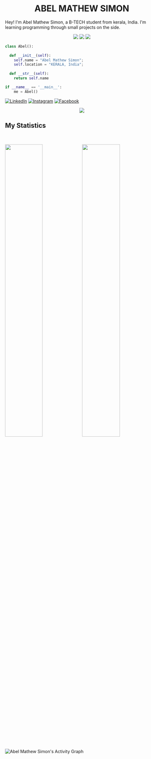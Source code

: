 
<h1 align="center">
    <b>ABEL MATHEW SIMON</b>
  </h1>
  
  Hey! I'm Abel Mathew Simon, a B-TECH student from kerala, India. I'm learning programming through small projects  on the side.
  <br>
  
  <p>
  <div align="center">
    <img src="https://img.shields.io/badge/-HTML-c58545?style=for-the-badge&logo=html5&logoColor=c58545&labelColor=282828">
    <img src="https://img.shields.io/badge/-CSS-d1a01f?style=for-the-badge&logo=css3&logoColor=d1a01f&labelColor=282828">
    <img src="https://img.shields.io/badge/-Python-98b982?style=for-the-badge&logo=python&logoColor=98b982&labelColor=282828">
  </div>
  </p>
  
  ```python
  class Abel():
      
    def __init__(self):
      self.name = "Abel Mathew Simon";
      self.location = "KERALA, India";
    
    def __str__(self):
      return self.name
  
  if __name__ == '__main__':
      me = Abel()
  ```

<a href="https://www.linkedin.com/in/abel-mathew-simon-b64a1a205/?lipi=urn%3Ali%3Apage%3Ad_flagship3_feed%3BySTb6DYYTDO7Z2IRUPgSgA%3D%3D" target="_blank"><img src="https://img.shields.io/badge/LinkedIn-%230077B5.svg?&style=flat-square&logo=linkedin&logoColor=white" alt="LinkedIn"></a>
<a href="https://www.instagram.com/mistake_manager_07_/" target="_blank"><img src="https://img.shields.io/badge/Instagram-%23E4405F.svg?&style=flat-square&logo=instagram&logoColor=white" alt="Instagram"></a>
<a href="https://m.facebook.com/abel.mathewsimon" target="_blank"><img src="https://img.shields.io/badge/Facebook-%231877F2.svg?&style=flat-square&logo=facebook&logoColor=white" alt="Facebook"></a>
</a>
  
  <div align="center">
    <a href="https://open.spotify.com/user/313flkha3h3oapsp6xannt5keyc4?si=754d6d77306a43d9">
      <img src="https://readme-spotify-tingz.vercel.app/api/now-playing">
    </a>
  </div>
  
  <!--
  <div align="center">
    <a href="https://open.spotify.com/user/313flkha3h3oapsp6xannt5keyc4?si=754d6d77306a43d9">
      <img src="https://spotify-readme-theta-virid.vercel.app/api?scan=true&theme=dark" width="240px">
    </a>
  </div>
  -->
  
  ## My Statistics
  
  <br/>
  <p align="left">
    <img width="49.5%" src="https://github-readme-stats.vercel.app/api?username=abelmathew07&show_icons=true&theme=gruvbox&hide_border=true" />
      <img width="49.5%" src="https://github-readme-streak-stats.herokuapp.com/?user=abelmathew07&theme=gruvbox&hide_border=true" />
    </a>
  </p>
  <br>
  
  ![Abel Mathew Simon's Activity Graph](https://activity-graph.herokuapp.com/graph?username=abelmathew07&custom_title=abelmathew07's%20Contribution%20Graph&theme=gruvbox&bg_color=282828&hide_border=true&line=d1a01f&point=c58545)
